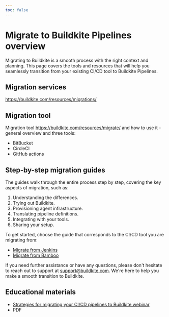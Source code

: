```yaml
---
toc: false
---
```


# Migrate to Buildkite Pipelines overview

Migrating to Buildkite is a smooth process with the right context and planning. This page covers the tools and resources that will help you seamlessly transition from your existing CI/CD tool to Buildkite Pipelines.

## Migration services

https://buildkite.com/resources/migrations/

## Migration tool

Migration tool https://buildkite.com/resources/migrate/
and how to use it - general overview and three tools:

- BitBucket
- CircleCI
- GitHub actions

## Step-by-step migration guides

The guides walk through the entire process step by step, covering the key aspects of migration, such as:

1. Understanding the differences.
1. Trying out Buildkite.
1. Provisioning agent infrastructure.
1. Translating pipeline definitions.
1. Integrating with your tools.
1. Sharing your setup.

To get started, choose the guide that corresponds to the CI/CD tool you are migrating from:

- [Migrate from Jenkins](/docs/pipelines/migration/from-jenkins)
- [Migrate from Bamboo](/docs/pipelines/migration/from-bamboo)

If you need further assistance or have any questions, please don't hesitate to reach out to support at support@buildkite.com. We're here to help you make a smooth transition to Buildkite.

## Educational materials

- [Strategies for migrating your CI/CD pipelines to Buildkite webinar](https://www.youtube.com/watch?v=nV8u3dnEHZ0)
- PDF
